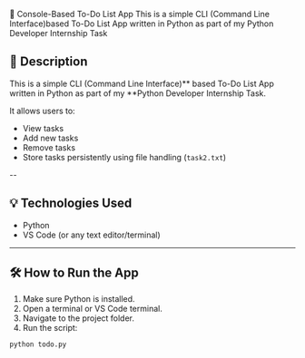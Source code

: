 📝 Console-Based To-Do List App
This is a simple CLI (Command Line Interface)based To-Do List App written in Python as part of my Python Developer Internship Task

## 🚀 Description

This is a simple CLI (Command Line Interface)** based To-Do List App written in Python as part of my **Python Developer Internship Task.

It allows users to:

- View tasks
- Add new tasks
- Remove tasks
- Store tasks persistently using file handling (`task2.txt`)

--

## 💡 Technologies Used

- Python
- VS Code (or any text editor/terminal)

---

## 🛠 How to Run the App

1. Make sure Python is installed.
2. Open a terminal or VS Code terminal.
3. Navigate to the project folder.
4. Run the script:

```bash
python todo.py
